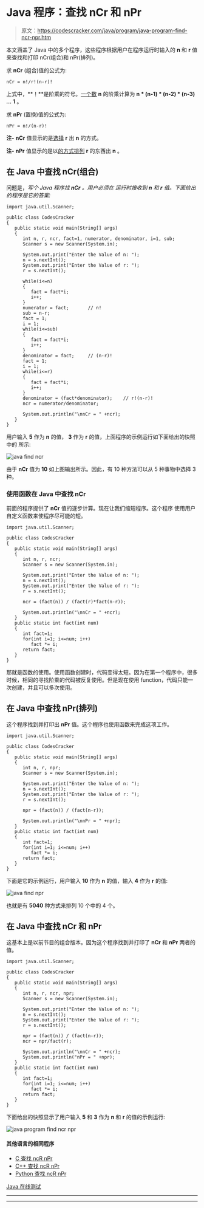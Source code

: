 # Java 程序：查找 nCr 和 nPr 

> 原文：<https://codescracker.com/java/program/java-program-find-ncr-npr.htm>

本文涵盖了 Java 中的多个程序，这些程序根据用户在程序运行时输入的 **n** 和 **r** 值来查找和打印 nCr(组合)和 nPr(排列)。

求 **nCr** (组合)值的公式为:

```
nCr = n!/r!(n-r)!
```

上式中，**！**是阶乘的符号。[一个数](/java/program/java-program-find-factorial.htm) **n** 的阶乘计算为 **n * (n-1) * (n-2) * (n-3) *...* 1** 。

求 **nPr** (置换)值的公式为:

```
nPr = n!/(n-r)!
```

**注-** **nCr** 值显示的是<u>选择</u> **r** 出 **n** 的方式。

**注-** **nPr** 值显示的是以<u>的方式排列</u> **r** 的东西出 **n** 。

## 在 Java 中查找 nCr(组合)

问题是，*写个 Java 程序找 **nCr** 。用户必须在 运行时接收到 **n** 和 **r** 值。下面给出的程序是它的答案:*

```
import java.util.Scanner;

public class CodesCracker
{
   public static void main(String[] args)
   {
      int n, r, ncr, fact=1, numerator, denominator, i=1, sub;
      Scanner s = new Scanner(System.in);

      System.out.print("Enter the Value of n: ");
      n = s.nextInt();
      System.out.print("Enter the Value of r: ");
      r = s.nextInt();

      while(i<=n)
      {
         fact = fact*i;
         i++;
      }
      numerator = fact;       // n!
      sub = n-r;
      fact = 1;
      i = 1;
      while(i<=sub)
      {
         fact = fact*i;
         i++;
      }
      denominator = fact;     // (n-r)!
      fact = 1;
      i = 1;
      while(i<=r)
      {
         fact = fact*i;
         i++;
      }
      denominator = (fact*denominator);    // r!(n-r)!
      ncr = numerator/denominator;

      System.out.println("\nnCr = " +ncr);
   }
}
```

用户输入 **5** 作为 **n** 的值， **3** 作为 **r** 的值，上面程序的示例运行如下面给出的快照中的 所示:

![java find ncr](img/0fbd9a26901473d70bd6b699b021d76c.png)

由于 **nCr** 值为 **10** 如上图输出所示。因此，有 10 种方法可以从 5 种事物中选择 3 种。

### 使用函数在 Java 中查找 nCr

前面的程序提供了 **nCr** 值的逐步计算。现在让我们缩短程序。这个程序 使用用户自定义函数来使程序尽可能的短。

```
import java.util.Scanner;

public class CodesCracker
{
   public static void main(String[] args)
   {
      int n, r, ncr;
      Scanner s = new Scanner(System.in);

      System.out.print("Enter the Value of n: ");
      n = s.nextInt();
      System.out.print("Enter the Value of r: ");
      r = s.nextInt();

      ncr = (fact(n)) / (fact(r)*fact(n-r));

      System.out.println("\nnCr = " +ncr);
   }
   public static int fact(int num)
   {
      int fact=1;
      for(int i=1; i<=num; i++)
         fact *= i;
      return fact;
   }
}
```

那就是函数的使用。使用函数创建时，代码变得太短。因为在第一个程序中，很多时候，相同的寻找阶乘的代码被反复使用。但是现在使用 function，代码只能一次创建，并且可以多次使用。

## 在 Java 中查找 nPr(排列)

这个程序找到并打印出 **nPr** 值。这个程序也使用函数来完成这项工作。

```
import java.util.Scanner;

public class CodesCracker
{
   public static void main(String[] args)
   {
      int n, r, npr;
      Scanner s = new Scanner(System.in);

      System.out.print("Enter the Value of n: ");
      n = s.nextInt();
      System.out.print("Enter the Value of r: ");
      r = s.nextInt();

      npr = (fact(n)) / (fact(n-r));

      System.out.println("\nnPr = " +npr);
   }
   public static int fact(int num)
   {
      int fact=1;
      for(int i=1; i<=num; i++)
         fact *= i;
      return fact;
   }
}
```

下面是它的示例运行，用户输入 **10** 作为 **n** 的值，输入 **4** 作为 **r** 的值:

![java find npr](img/51b8f2c272c2b2c7fa3b48ce0a294231.png)

也就是有 **5040** 种方式来排列 10 个中的 4 个。

## 在 Java 中查找 nCr 和 nPr

这基本上是以前节目的组合版本。因为这个程序找到并打印了 **nCr** 和 **nPr** 两者的值。

```
import java.util.Scanner;

public class CodesCracker
{
   public static void main(String[] args)
   {
      int n, r, ncr, npr;
      Scanner s = new Scanner(System.in);

      System.out.print("Enter the Value of n: ");
      n = s.nextInt();
      System.out.print("Enter the Value of r: ");
      r = s.nextInt();

      npr = (fact(n)) / (fact(n-r));
      ncr = npr/fact(r);

      System.out.println("\nnCr = " +ncr);
      System.out.println("nPr = " +npr);
   }
   public static int fact(int num)
   {
      int fact=1;
      for(int i=1; i<=num; i++)
         fact *= i;
      return fact;
   }
}
```

下面给出的快照显示了用户输入 **5** 和 **3** 作为 **n** 和 **r** 的值的示例运行:

![java program find ncr npr](img/fc6a8cd64bec416dd353c4fedbb7948f.png)

#### 其他语言的相同程序

*   [C 查找 ncR nPr](/c/program/c-program-find-ncr-npr.htm)
*   [C++ 查找 ncR nPr](/cpp/program/cpp-program-find-ncr-npr.htm)
*   [Python 查找 ncR nPr](/python/program/python-program-find-ncr-npr.htm)

[Java 在线测试](/exam/showtest.php?subid=1)

* * *

* * *